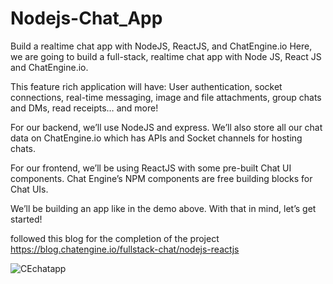 # Nodejs-Chat_App

Build a realtime chat app with NodeJS, ReactJS, and ChatEngine.io Here, we are going to build a full-stack, realtime chat app with Node JS, React JS and ChatEngine.io.

This feature rich application will have: User authentication, socket connections, real-time messaging, image and file attachments, group chats and DMs, read receipts… and more!

For our backend, we’ll use NodeJS and express. We’ll also store all our chat data on ChatEngine.io which has APIs and Socket channels for hosting chats.

For our frontend, we’ll be using ReactJS with some pre-built Chat UI components. Chat Engine’s NPM components are free building blocks for Chat UIs.

We’ll be building an app like in the demo above. With that in mind, let’s get started!

followed this blog for the completion of the project https://blog.chatengine.io/fullstack-chat/nodejs-reactjs

![CEchatapp](https://github.com/TANMAY3122/Nodejs-Chat_App/assets/84329566/80d6a52d-7992-49e8-8718-5220a9681221)
